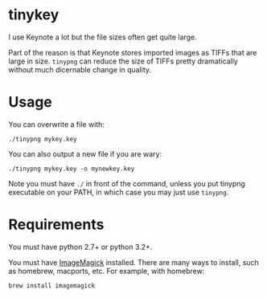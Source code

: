 # tinykey
I use Keynote a lot but the file sizes often get quite large.

Part of the reason is that Keynote stores imported images as TIFFs that are large in size. `tinypng` can reduce the size of TIFFs pretty dramatically without much dicernable change in quality.

# Usage
You can overwrite a file with:
```
./tinypng mykey.key
```

You can also output a new file if you are wary:
```
./tinypng mykey.key -o mynewkey.key
```

Note you must have `./` in front of the command, unless you put tinypng executable on your PATH, in which case you may just use `tinypng`.

# Requirements
You must have python 2.7+ or python 3.2+.

You must have [ImageMagick](https://www.imagemagick.org/script/index.php) installed. There are many ways to install, such as homebrew, macports, etc. For example, with homebrew:
```
brew install imagemagick
```
